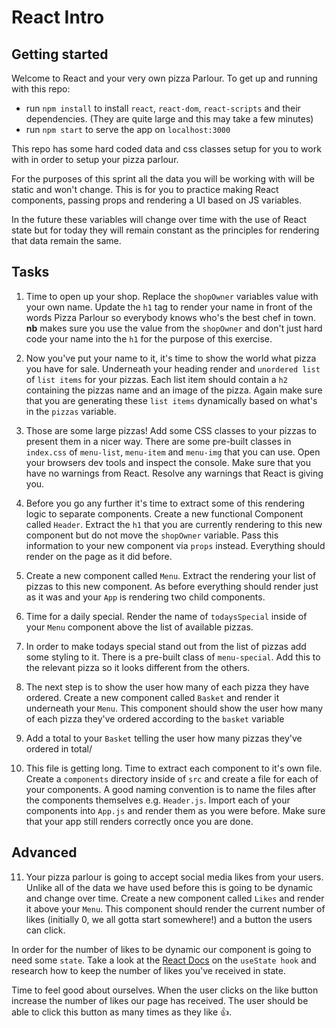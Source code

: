 # React Intro

## Getting started

Welcome to React and your very own pizza Parlour. To get up and running with this repo:

- run `npm install` to install `react`, `react-dom`, `react-scripts` and their dependencies. (They are quite large and this may take a few minutes)
- run `npm start` to serve the app on `localhost:3000`

This repo has some hard coded data and css classes setup for you to work with in order to setup your pizza parlour.

For the purposes of this sprint all the data you will be working with will be static and won't change. This is for you to practice making React components, passing props and rendering a UI based on JS variables.

In the future these variables will change over time with the use of React state but for today they will remain constant as the principles for rendering that data remain the same.

## Tasks

1. Time to open up your shop. Replace the `shopOwner` variables value with your own name. Update the `h1` tag to render your name in front of the words Pizza Parlour so everybody knows who's the best chef in town. **nb** makes sure you use the value from the `shopOwner` and don't just hard code your name into the `h1` for the purpose of this exercise.

2. Now you've put your name to it, it's time to show the world what pizza you have for sale. Underneath your heading render and `unordered list` of `list items` for your pizzas. Each list item should contain a `h2` containing the pizzas name and an image of the pizza. Again make sure that you are generating these `list items` dynamically based on what's in the `pizzas` variable.

3. Those are some large pizzas! Add some CSS classes to your pizzas to present them in a nicer way. There are some pre-built classes in `index.css` of `menu-list`, `menu-item` and `menu-img` that you can use. Open your browsers dev tools and inspect the console. Make sure that you have no warnings from React. Resolve any warnings that React is giving you.

4. Before you go any further it's time to extract some of this rendering logic to separate components. Create a new functional Component called `Header`. Extract the `h1` that you are currently rendering to this new component but do not move the `shopOwner` variable. Pass this information to your new component via `props` instead. Everything should render on the page as it did before.

5. Create a new component called `Menu`. Extract the rendering your list of pizzas to this new component. As before everything should render just as it was and your `App` is rendering two child components.

6. Time for a daily special. Render the name of `todaysSpecial` inside of your `Menu` component above the list of available pizzas.

7. In order to make todays special stand out from the list of pizzas add some styling to it. There is a pre-built class of `menu-special`. Add this to the relevant pizza so it looks different from the others.

8. The next step is to show the user how many of each pizza they have ordered. Create a new component called `Basket` and render it underneath your `Menu`. This component should show the user how many of each pizza they've ordered according to the `basket` variable

9. Add a total to your `Basket` telling the user how many pizzas they've ordered in total/

10. This file is getting long. Time to extract each component to it's own file. Create a `components` directory inside of `src` and create a file for each of your components. A good naming convention is to name the files after the components themselves e.g. `Header.js`. Import each of your components into `App.js` and render them as you were before. Make sure that your app still renders correctly once you are done.

## Advanced

11. Your pizza parlour is going to accept social media likes from your users. Unlike all of the data we have used before this is going to be dynamic and change over time. Create a new component called `Likes` and render it above your `Menu`. This component should render the current number of likes (initially 0, we all gotta start somewhere!) and a button the users can click.

In order for the number of likes to be dynamic our component is going to need some `state`. Take a look at the [React Docs](https://reactjs.org/docs/hooks-intro.html) on the `useState hook` and research how to keep the number of likes you've received in state.

Time to feel good about ourselves. When the user clicks on the like button increase the number of likes our page has received. The user should be able to click this button as many times as they like 👍.
